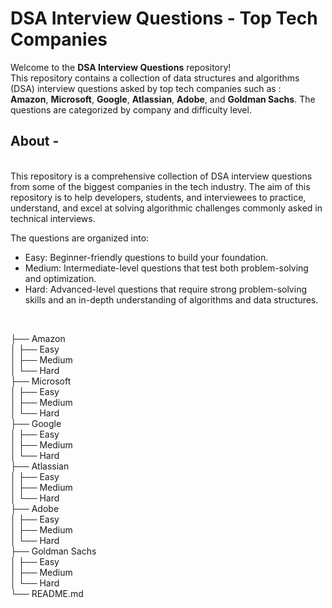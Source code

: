 # DSA Interview Questions - Top Tech Companies
Welcome to the **DSA Interview Questions** repository! 
<br>
This repository contains a collection of data structures and algorithms (DSA) interview questions asked by top tech companies such as : <br>
**Amazon**, **Microsoft**, **Google**, **Atlassian**, **Adobe**, and **Goldman Sachs**. The questions are categorized by company and difficulty level.
<br>

## About -
<br>
This repository is a comprehensive collection of DSA interview questions from some of the biggest companies in the tech industry. The aim of this repository is to help developers, students, and interviewees to practice, understand, and excel at solving algorithmic challenges commonly asked in technical interviews.

The questions are organized into:

- Easy: Beginner-friendly questions to build your foundation.
- Medium: Intermediate-level questions that test both problem-solving and optimization.
- Hard: Advanced-level questions that require strong problem-solving skills and an in-depth understanding of algorithms and data structures.
<br>

├── Amazon <br>
│   ├── Easy  <br>
│   ├── Medium  <br>
│   └── Hard <br>
├── Microsoft <br>
│   ├── Easy <br>
│   ├── Medium <br>
│   └── Hard <br>
├── Google <br>
│   ├── Easy <br>
│   ├── Medium <br>
│   └── Hard <br>
├── Atlassian <br>
│   ├── Easy <br>
│   ├── Medium <br>
│   └── Hard <br>
├── Adobe <br>
│   ├── Easy <br>
│   ├── Medium <br>
│   └── Hard <br>
├── Goldman Sachs <br>
│   ├── Easy <br>
│   ├── Medium<br>
│   └── Hard<br>
└── README.md<br>


